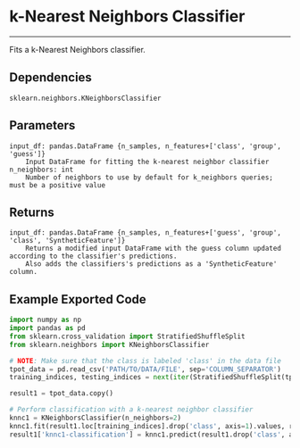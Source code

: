 # k-Nearest Neighbors Classifier
* * * 

Fits a k-Nearest Neighbors classifier.

## Dependencies
    sklearn.neighbors.KNeighborsClassifier

Parameters
----------
    input_df: pandas.DataFrame {n_samples, n_features+['class', 'group', 'guess']}
        Input DataFrame for fitting the k-nearest neighbor classifier
    n_neighbors: int
        Number of neighbors to use by default for k_neighbors queries; must be a positive value

Returns
-------
    input_df: pandas.DataFrame {n_samples, n_features+['guess', 'group', 'class', 'SyntheticFeature']}
        Returns a modified input DataFrame with the guess column updated according to the classifier's predictions.
        Also adds the classifiers's predictions as a 'SyntheticFeature' column.

Example Exported Code
---------------------

```Python
import numpy as np
import pandas as pd
from sklearn.cross_validation import StratifiedShuffleSplit
from sklearn.neighbors import KNeighborsClassifier

# NOTE: Make sure that the class is labeled 'class' in the data file
tpot_data = pd.read_csv('PATH/TO/DATA/FILE', sep='COLUMN_SEPARATOR')
training_indices, testing_indices = next(iter(StratifiedShuffleSplit(tpot_data['class'].values, n_iter=1, train_size=0.75, test_size=0.25)))

result1 = tpot_data.copy()

# Perform classification with a k-nearest neighbor classifier
knnc1 = KNeighborsClassifier(n_neighbors=2)
knnc1.fit(result1.loc[training_indices].drop('class', axis=1).values, result1.loc[training_indices, 'class'].values)
result1['knnc1-classification'] = knnc1.predict(result1.drop('class', axis=1).values)

```
